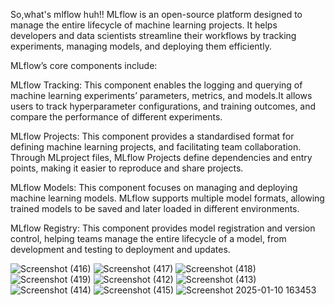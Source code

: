 So,what's mlflow huh!!
MLflow is an open-source platform designed to manage the entire lifecycle of machine learning projects. It helps developers and data scientists streamline their workflows by tracking experiments, managing models, and deploying them efficiently. 

MLflow’s core components include:

MLflow Tracking: This component enables the logging and querying of machine learning experiments’ parameters, metrics, and models.It allows users to track hyperparameter configurations, and training outcomes, and compare the performance of different experiments.

MLflow Projects: This component provides a standardised format for defining machine learning projects, and facilitating team collaboration. Through MLproject files, MLflow Projects define dependencies and entry points, making it easier to reproduce and share projects.

MLflow Models: This component focuses on managing and deploying machine learning models. MLflow supports multiple model formats, allowing trained models to be saved and later loaded in different environments.

MLflow Registry: This component provides model registration and version control, helping teams manage the entire lifecycle of a model, from development and testing to deployment and updates.

![Screenshot (416)](https://github.com/user-attachments/assets/76a38b43-26f6-4fac-9fef-2f14168bac3b)
![Screenshot (417)](https://github.com/user-attachments/assets/c22c3db9-ceb5-471e-9dde-63b63c6c58af)
![Screenshot (418)](https://github.com/user-attachments/assets/bffb0546-28f6-40f1-a55d-8e3a558c6043)
![Screenshot (419)](https://github.com/user-attachments/assets/e8334909-1cd9-4391-b867-0468ded1c0ac)
![Screenshot (412)](https://github.com/user-attachments/assets/2047ac51-7dae-43b9-abac-c6faab4372f1)
![Screenshot (413)](https://github.com/user-attachments/assets/631ed68d-bfc4-47bb-989c-0df266cd9f0c)
![Screenshot (414)](https://github.com/user-attachments/assets/5d1a8fb5-0449-4ce8-8d07-13f9a1d9982a)
![Screenshot (415)](https://github.com/user-attachments/assets/8e74375e-5fe1-417e-ba5d-f7d82e6e9aa7)
![Screenshot 2025-01-10 163453](https://github.com/user-attachments/assets/eff4e870-c251-48e3-a440-08a4a98b5839)
